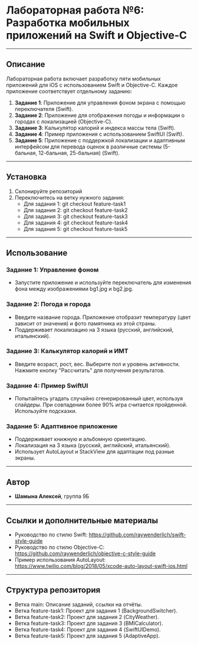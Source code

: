 # Лабораторная работа №6: Разработка мобильных приложений на Swift и Objective-C

---

## Описание  
Лабораторная работа включает разработку пяти мобильных приложений для iOS с использованием Swift и Objective-C. Каждое приложение соответствует отдельному заданию:  

1. **Задание 1**: Приложение для управления фоном экрана с помощью переключателя (Swift).  
2. **Задание 2**: Приложение для отображения погоды и информации о городах с локализацией (Objective-C).  
3. **Задание 3**: Калькулятор калорий и индекса массы тела (Swift).  
4. **Задание 4**: Пример приложения с использованием SwiftUI (Swift).  
5. **Задание 5**: Приложение с поддержкой локализации и адаптивным интерфейсом для перевода оценок в различные системы (5-бальная, 12-бальная, 25-бальная) (Swift).  

---

## Установка  
1. Склонируйте репозиторий
2. Переключитесь на ветку нужного задания:  
   - Для задания 1: git checkout feature-task1  
   - Для задания 2: git checkout feature-task2  
   - Для задания 3: git checkout feature-task3  
   - Для задания 4: git checkout feature-task4  
   - Для задания 5: git checkout feature-task5  

---

## Использование  

### Задание 1: Управление фоном  
- Запустите приложение и используйте переключатель для изменения фона между изображениями bg1.jpg и bg2.jpg.  

### Задание 2: Погода и города  
- Введите название города. Приложение отобразит температуру (цвет зависит от значения) и фото памятника из этой страны.
- Поддерживает локализацию на 3 языка (русский, английский, итальянский).  

### Задание 3: Калькулятор калорий и ИМТ  
- Введите возраст, рост, вес. Выберите пол и уровень активности. Нажмите кнопку "Рассчитать" для получения результатов.  

### Задание 4: Пример SwiftUI  
- Попытайтесь угадать случайно сгенерированный цвет, используя слайдеры. При совпадении более 90% игра считается пройденной. Используйте подсказки.  

### Задание 5: Адаптивное приложение  
- Поддерживает книжную и альбомную ориентацию.  
- Локализация на 3 языка (русский, английский, итальянский).  
- Использует AutoLayout и StackView для адаптации под разные экраны.  

---

## Автор 
- **Шамына Алексей**, группа 9Б  


---

## Ссылки и дополнительные материалы  
- Руководство по стилю Swift: https://github.com/raywenderlich/swift-style-guide  
- Руководство по стилю Objective-C: https://github.com/raywenderlich/objective-c-style-guide  
- Пример использования AutoLayout: https://www.twilio.com/blog/2018/05/xcode-auto-layout-swift-ios.html  

---

## Структура репозитория  
- Ветка main: Описание заданий, ссылки на отчёты.  
- Ветка feature-task1: Проект для задания 1 (BackgroundSwitcher).  
- Ветка feature-task2: Проект для задания 2 (CityWeather).  
- Ветка feature-task3: Проект для задания 3 (BMICalculator).  
- Ветка feature-task4: Проект для задания 4 (SwiftUIDemo).  
- Ветка feature-task5: Проект для задания 5 (AdaptiveApp).  
